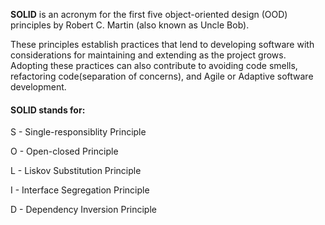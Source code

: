 <p><strong>SOLID</strong> is an acronym for the first five object-oriented design (OOD) principles by Robert C. Martin (also known as Uncle Bob).</p>

<p>These principles establish practices that lend to developing software with considerations for maintaining and extending as the project grows. Adopting these practices can also contribute to avoiding code smells, refactoring code(separation of concerns), and Agile or Adaptive software development.</p>

<h4>SOLID stands for:</h4>

<p>S - Single-responsiblity Principle</p>
<p>O - Open-closed Principle</p>
<p>L - Liskov Substitution Principle</p>
<p>I - Interface Segregation Principle</p>
<p>D - Dependency Inversion Principle</p>